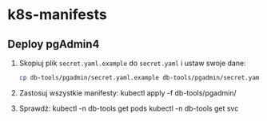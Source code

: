 # k8s-manifests

## Deploy pgAdmin4

1. Skopiuj plik `secret.yaml.example` do `secret.yaml` i ustaw swoje dane:
   ```bash
   cp db-tools/pgadmin/secret.yaml.example db-tools/pgadmin/secret.yaml

2. Zastosuj wszystkie manifesty:
   kubectl apply -f db-tools/pgadmin/

3. Sprawdź:
   kubectl -n db-tools get pods
   kubectl -n db-tools get svc

